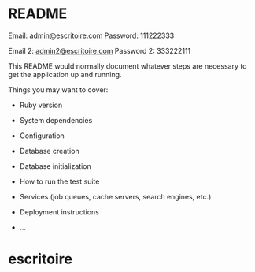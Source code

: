 # README

Email: admin@escritoire.com
Password: 111222333

Email 2: admin2@escritoire.com
Password 2: 333222111

This README would normally document whatever steps are necessary to get the
application up and running.

Things you may want to cover:

* Ruby version

* System dependencies

* Configuration

* Database creation

* Database initialization

* How to run the test suite

* Services (job queues, cache servers, search engines, etc.)

* Deployment instructions

* ...
# escritoire
